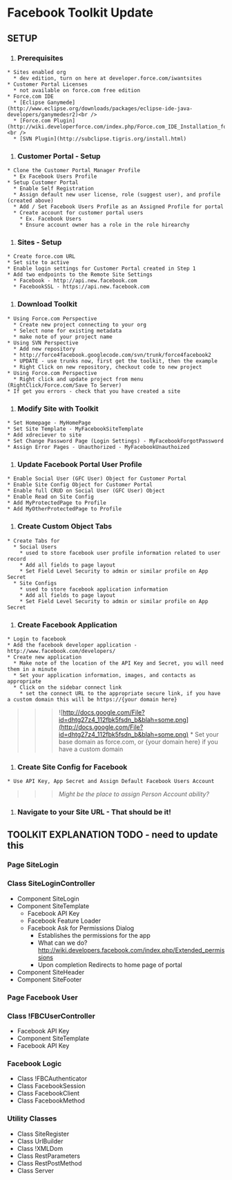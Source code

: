 # Facebook Toolkit Update #

## SETUP ##
  1. ### Prerequisites ###
    * Sites enabled org
      * dev edition, turn on here at developer.force.com/iwantsites
    * Customer Portal Licenses
      * not available on force.com free edition
    * Force.com IDE
      * [Eclipse Ganymede](http://www.eclipse.org/downloads/packages/eclipse-ide-java-developers/ganymedesr2)<br />
      * [Force.com Plugin](http://wiki.developerforce.com/index.php/Force.com_IDE_Installation_for_Eclipse_3.4.x)<br />
      * [SVN Plugin](http://subclipse.tigris.org/install.html)
  1. ### Customer Portal - Setup ###
    * Clone the Customer Portal Manager Profile
      * Ex Facebook Users Profile
    * Setup Customer Portal
      * Enable Self Registration
      * Assign default new user license, role (suggest user), and profile (created above)
      * Add / Set Facebook Users Profile as an Assigned Profile for portal
      * Create account for customer portal users
        * Ex. Facebook Users
        * Ensure account owner has a role in the role hirearchy
  1. ### Sites - Setup ###
    * Create force.com URL
    * Set site to active
    * Enable login settings for Customer Portal created in Step 1
    * Add two endpoints to the Remote Site Settings
      * Facebook - http://api.new.facebook.com
      * FacebookSSL - https://api.new.facebook.com
  1. ### Download Toolkit ###
    * Using Force.com Perspective
      * Create new project connecting to your org
      * Select none for existing metadata
      * make note of your project name
    * Using SVN Perspective
      * Add new repository
      * http://force4facebook.googlecode.com/svn/trunk/force4facebook2
      * UPDATE - use trunks now, first get the toolkit, then the example
      * Right Click on new repository, checkout code to new project
    * Using Force.com Perspective
      * Right click and update project from menu (RightClick/Force.com/Save To Server)
    * If get you errors - check that you have created a site
  1. ### Modify Site with Toolkit ###
    * Set Homepage - MyHomePage
    * Set Site Template - MyFacebookSiteTemplate
    * Add xdreciever to site
    * Set Change Password Page (Login Settings) - MyFacebookForgotPassword
    * Assign Error Pages - Unauthorized - MyFacebookUnauthoized
  1. ### Update Facebook Portal User Profile ###
    * Enable Social User (GFC User) Object for Customer Portal
    * Enable Site Config Object for Customer Portal
    * Enable full CRUD on Social User (GFC User) Object
    * Enable Read on Site Config
    * Add MyProtectedPage to Profile
    * Add MyOtherProtectedPage to Profile
  1. ### Create Custom Object Tabs ###
    * Create Tabs for
      * Social Users
        * used to store facebook user profile information related to user record
        * Add all fields to page layout
        * Set Field Level Security to admin or similar profile on App Secret
      * Site Configs
        * used to store facebook application information
        * Add all fields to page layout
        * Set Field Level Security to admin or similar profile on App Secret
  1. ### Create Facebook Application ###
    * Login to facebook
    * Add the facebook developer application - http://www.facebook.com/developers/
    * Create new application
      * Make note of the location of the API Key and Secret, you will need them in a minute
      * Set your application information, images, and contacts as appropriate
      * Click on the sidebar connect link
        * set the connect URL to the appropriate secure link, if you have a custom domain this will be https://{your domain here}
> > > ![http://docs.google.com/File?id=dhtg27z4_112fbk5fsdn_b&blah=some.png](http://docs.google.com/File?id=dhtg27z4_112fbk5fsdn_b&blah=some.png)
        * Set your base domain as force.com, or {your domain here} if you have a custom domain
  1. ### Create Site Config for Facebook ###
    * Use API Key, App Secret and Assign Default Facebook Users Account
> > > _Might be the place to assign Person Account ability?_
  1. ### Navigate to your Site URL - That should be it! ###


## TOOLKIT EXPLANATION TODO - need to update this ##
### Page SiteLogin ###
### Class SiteLoginController ###
  * Component SiteLogin
  * Component SiteTemplate
    * Facebook API Key
    * Facebook Feature Loader
    * Facebook Ask for Permissions Dialog
      * Establishes the permissions for the app
      * What can we do? http://wiki.developers.facebook.com/index.php/Extended_permissions
      * Upon completion Redirects to home page of portal
  * Component SiteHeader
  * Component SiteFooter

### Page Facebook User ###

### Class !FBCUserController ###
  * Facebook API Key
  * Component SiteTemplate
  * Facebook API Key

### Facebook Logic ###
  * Class !FBCAuthenticator
  * Class FacebookSession
  * Class FacebookClient
  * Class FacebookMethod

### Utility Classes ###
  * Class SiteRegister
  * Class UrlBuilder
  * Class !XMLDom
  * Class RestParameters
  * Class RestPostMethod
  * Class Server


